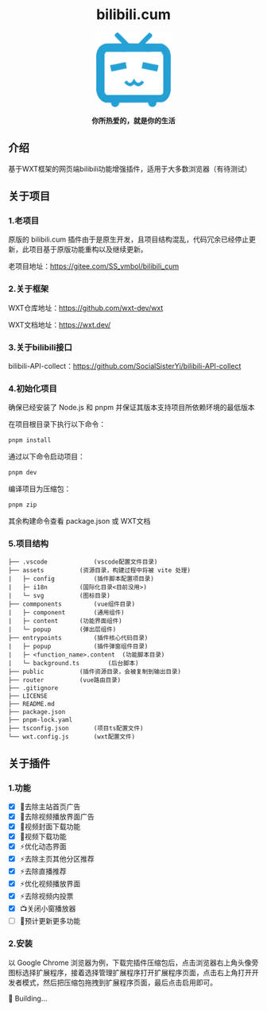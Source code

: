 <div align="center">
	<h1>bilibili.cum</h1>
	<img src="./public/icon/128.png" width="150" align="center" />
	<br/> <br/>
	<strong>你所热爱的，就是你的生活</strong>
</div>

## 介绍

基于WXT框架的网页端bilibili功能增强插件，适用于大多数浏览器（有待测试）

## 关于项目

### 1.老项目

原版的 bilibili.cum 插件由于是原生开发，且项目结构混乱，代码冗余已经停止更新，此项目基于原版功能重构以及继续更新。

老项目地址：https://gitee.com/SS_ymbol/bilibili_cum

### 2.关于框架

WXT仓库地址：https://github.com/wxt-dev/wxt

WXT文档地址：https://wxt.dev/

### 3.关于bilibili接口

bilibili-API-collect：https://github.com/SocialSisterYi/bilibili-API-collect

### 4.初始化项目

确保已经安装了 Node.js 和 pnpm 并保证其版本支持项目所依赖环境的最低版本

在项目根目录下执行以下命令：

```bash
pnpm install
```

通过以下命令启动项目：

```bash
pnpm dev
```

编译项目为压缩包：

```bash
pnpm zip
```

其余构建命令查看 package.json 或 WXT文档

### 5.项目结构

```
├── .vscode 			(vscode配置文件目录)
├── assets 			(资源目录，构建过程中将被 vite 处理)
|   ├─ config 			(插件脚本配置项目录)
|   ├─ i18n			(国际化目录<目前没用>)
|   └─ svg			(图标目录)
├── commponents 		(vue组件目录)
|	├─ component		(通用组件)
|	├─ content 		(功能界面组件)
|	└─ popup		(弹出层组件)
├── entrypoints 		(插件核心代码目录)
|   ├─ popup 			(插件弹窗组件目录)
|   ├─ <function_name>.content  (功能脚本目录)
|   └─ background.ts 		(后台脚本)
├── public 			(插件资源目录，会被复制到输出目录)
├── router 			(vue路由目录)
├── .gitignore
├── LICENSE
├── README.md
├── package.json
├── pnpm-lock.yaml
├── tsconfig.json 		(项目ts配置文件)
└── wxt.config.js 		(wxt配置文件)
```

## 关于插件

### 1.功能

- [x] 📌去除主站首页广告
- [x] 📌去除视频播放界面广告
- [x] 📂视频封面下载功能
- [x] 📂视频下载功能
- [x] ⚡️优化动态界面
- [x] ⚡️去除主页其他分区推荐
- [x] ⚡️去除直播推荐
- [x] ⚡️优化视频播放界面
- [x] ⚡️去除视频内投票
- [X] 📺关闭小窗播放器
- [ ] 🚧预计更新更多功能

### 2.安装

以 Google Chrome 浏览器为例，下载完插件压缩包后，点击浏览器右上角头像旁图标选择扩展程序，接着选择管理扩展程序打开扩展程序页面，点击右上角打开开发者模式，然后把压缩包拖拽到扩展程序页面，最后点击启用即可。

🚧 Building...
